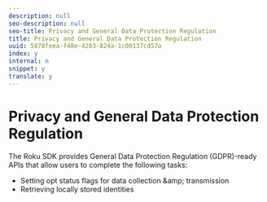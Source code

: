 ```yaml
---
description: null
seo-description: null
seo-title: Privacy and General Data Protection Regulation
title: Privacy and General Data Protection Regulation
uuid: 5878feea-f48e-4203-824a-1c00137cd57a
index: y
internal: n
snippet: y
translate: y
---
```


# Privacy and General Data Protection Regulation

The Roku SDK provides General Data Protection Regulation (GDPR)-ready APIs that allow users to complete the following tasks:


* Setting opt status flags for data collection &amp;amp; transmission
* Retrieving locally stored identities

